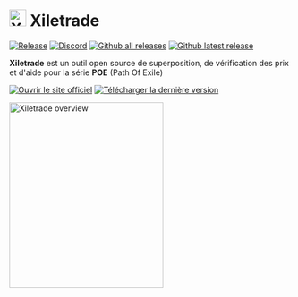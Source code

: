 # <img src="https://i.imgur.com/dhWQgtY.png" width="30" height="30" alt="Xiletrade logo"> Xiletrade
[![Release](https://img.shields.io/github/release/maxensas/xiletrade.svg)](https://github.com/maxensas/xiletrade/releases/) 
[![Discord](https://img.shields.io/static/v1?label=Join&message=Discord&color=7289da&logo=discord)](https://discord.gg/AXP5VntYgA) 
[![Github all releases](https://img.shields.io/github/downloads/maxensas/xiletrade/total.svg)](https://GitHub.com/maxensas/xiletrade/releases/) [![Github latest release](https://img.shields.io/github/downloads/maxensas/xiletrade/latest/total.svg)](https://GitHub.com/maxensas/xiletrade/releases/)

**Xiletrade** est un outil open source de superposition, de vérification des prix et d'aide pour la série **POE** (Path Of Exile)  

[<img src="https://github.com/user-attachments/assets/7e2ad410-7508-4348-b968-cc0dbbf5b10e" alt="Ouvrir le site officiel" />](https://maxensas.github.io/xiletrade/)
[<img src="https://github.com/user-attachments/assets/c3664da6-b66b-49ef-b3c9-992ae7749dd7" alt="Télécharger la dernière version" />](https://github.com/maxensas/xiletrade/releases/latest/download/Xiletrade_win-x64.7z)

<img width="275" height="332" alt="Xiletrade overview" src="https://github.com/user-attachments/assets/ba015744-ccc2-4bcb-87e1-e07165fcdb33">

